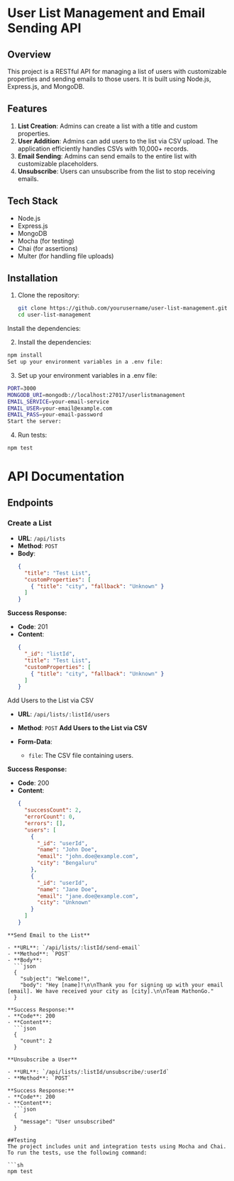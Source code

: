 # User List Management and Email Sending API

## Overview

This project is a RESTful API for managing a list of users with customizable properties and sending emails to those users. It is built using Node.js, Express.js, and MongoDB.

## Features

1. **List Creation**: Admins can create a list with a title and custom properties.
2. **User Addition**: Admins can add users to the list via CSV upload. The application efficiently handles CSVs with 10,000+ records.
3. **Email Sending**: Admins can send emails to the entire list with customizable placeholders.
4. **Unsubscribe**: Users can unsubscribe from the list to stop receiving emails.

## Tech Stack

- Node.js
- Express.js
- MongoDB
- Mocha (for testing)
- Chai (for assertions)
- Multer (for handling file uploads)

## Installation

1. Clone the repository:
   ```sh
   git clone https://github.com/yourusername/user-list-management.git
   cd user-list-management
Install the dependencies:

2. Install the dependencies:
```sh
npm install
Set up your environment variables in a .env file:
```

3. Set up your environment variables in a .env file:
```sh
PORT=3000
MONGODB_URI=mongodb://localhost:27017/userlistmanagement
EMAIL_SERVICE=your-email-service
EMAIL_USER=your-email@example.com
EMAIL_PASS=your-email-password
Start the server:
```


4. Run tests:

```sh
npm test
```
# API Documentation

## Endpoints

### Create a List

- **URL**: `/api/lists`
- **Method**: `POST`
- **Body**:
  ```json
  {
    "title": "Test List",
    "customProperties": [
      { "title": "city", "fallback": "Unknown" }
    ]
  }

**Success Response:**
- **Code**: 201
- **Content**:
  ```json
  {
    "_id": "listId",
    "title": "Test List",
    "customProperties": [
      { "title": "city", "fallback": "Unknown" }
    ]
  }

Add Users to the List via CSV
- **URL**: `/api/lists/:listId/users`
- **Method**: `POST`
**Add Users to the List via CSV**

- **Form-Data**:
  - `file`: The CSV file containing users.

**Success Response:**
- **Code**: 200
- **Content**:
  ```json
  {
    "successCount": 2,
    "errorCount": 0,
    "errors": [],
    "users": [
      {
        "_id": "userId",
        "name": "John Doe",
        "email": "john.doe@example.com",
        "city": "Bengaluru"
      },
      {
        "_id": "userId",
        "name": "Jane Doe",
        "email": "jane.doe@example.com",
        "city": "Unknown"
      }
    ]
  }

```
**Send Email to the List**

- **URL**: `/api/lists/:listId/send-email`
- **Method**: `POST`
- **Body**:
  ```json
  {
    "subject": "Welcome!",
    "body": "Hey [name]!\n\nThank you for signing up with your email [email]. We have received your city as [city].\n\nTeam MathonGo."
  }

**Success Response:**
- **Code**: 200
- **Content**:
  ```json
  {
    "count": 2
  }

**Unsubscribe a User**

- **URL**: `/api/lists/:listId/unsubscribe/:userId`
- **Method**: `POST`

**Success Response:**
- **Code**: 200
- **Content**:
  ```json
  {
    "message": "User unsubscribed"
  }

##Testing
The project includes unit and integration tests using Mocha and Chai. To run the tests, use the following command:

```sh
npm test
```





